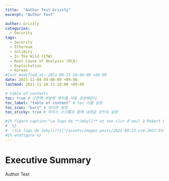 ```yaml
---
title:  "Author Test Grizzly"
excerpt: "Author Test"

author: Grizzly
categories:
  - Security
tags:
  - Security
  - Ethereum
  - Solidity
  - In The Wild (ITW) 
  - Root Cause of Analysis (RCA)
  - Exploitation
  - Korean
#last_modified_at: 2021-09-23 18:06:00 +09:00
date: 2021-11-04 09:00:00 +09:00
lastmod: 2021-11-10 11:10:00 +09:00

# table of contents
toc: true # 오른쪽 부분에 목차를 자동 생성해준다.
toc_label: "table of content" # toc 이름 설정
toc_icon: "bars" # 아이콘 설정
toc_sticky: true # 마우스 스크롤과 함께 내려갈 것인지 설정

#{% figure caption:"Le logo de **Jekyll** et son clin d'oeil à Robert Louis Stevenson"
#  %}
#  ![Le logo de Jekyll]({{"/assets/images_posts/2021-09-23-cve-2021-31956-part1/1.png"| #relative_url}})
#{% endfigure %}
---
```

# Executive Summary
Author Test